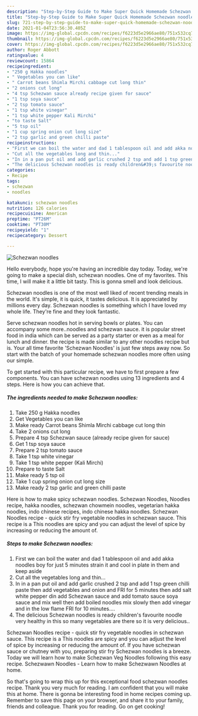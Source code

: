 ```yaml
---
description: "Step-by-Step Guide to Make Super Quick Homemade Schezwan noodles"
title: "Step-by-Step Guide to Make Super Quick Homemade Schezwan noodles"
slug: 721-step-by-step-guide-to-make-super-quick-homemade-schezwan-noodles
date: 2021-01-04T23:56:30.405Z
image: https://img-global.cpcdn.com/recipes/f6223d5e2966ae80/751x532cq70/schezwan-noodles-recipe-main-photo.jpg
thumbnail: https://img-global.cpcdn.com/recipes/f6223d5e2966ae80/751x532cq70/schezwan-noodles-recipe-main-photo.jpg
cover: https://img-global.cpcdn.com/recipes/f6223d5e2966ae80/751x532cq70/schezwan-noodles-recipe-main-photo.jpg
author: Roger Abbott
ratingvalue: 4
reviewcount: 15864
recipeingredient:
- "250 g Hakka noodles"
- " Vegetables you can like"
- " Carrot beans Shimla Mirchi cabbage cut long thin"
- "2 onions cut long"
- "4 tsp Schezwan sauce already recipe given for sauce"
- "1 tsp soya sauce"
- "2 tsp tomato sauce"
- "1 tsp white vinegar"
- "1 tsp white pepper Kali Mirchi"
- "to taste Salt"
- "5 tsp oil"
- "1 cup spring onion cut long size"
- "2 tsp garlic and green chilli paste"
recipeinstructions:
- "First we can boil the water and dad 1 tablespoon oil and add akka noodles boy for just 5 minutes strain it and cool in plate in them and keep aside"
- "Cut all the vegetables long and thin..."
- "In in a pan put oil and add garlic crushed 2 tsp and add 1 tsp green chilli paste then add vegetables and onion and FRI for 5 minutes then add salt white pepper din add Schezwan sauce and add tomato sauce soya sauce and mix well then add boiled noodles mix slowly then add vinegar and in the low flame FRI for 10 minutes...."
- "The delicious Schezwan noodles is ready children&#39;s favourite noodle very healthy in this so many vegetables are there so it is very delicious.."
categories:
- Recipe
tags:
- schezwan
- noodles

katakunci: schezwan noodles 
nutrition: 126 calories
recipecuisine: American
preptime: "PT26M"
cooktime: "PT30M"
recipeyield: "1"
recipecategory: Dessert

---
```



![Schezwan noodles](https://img-global.cpcdn.com/recipes/f6223d5e2966ae80/751x532cq70/schezwan-noodles-recipe-main-photo.jpg)

Hello everybody, hope you're having an incredible day today. Today, we're going to make a special dish, schezwan noodles. One of my favorites. This time, I will make it a little bit tasty. This is gonna smell and look delicious.

Schezwan noodles is one of the most well liked of recent trending meals in the world. It's simple, it is quick, it tastes delicious. It is appreciated by millions every day. Schezwan noodles is something which I have loved my whole life. They're fine and they look fantastic.

Serve schezwan noodles hot in serving bowls or plates. You can accompany some more..noodles and schezwan sauce. it is popular street food in india which can be served as a party starter or even as a meal for lunch and dinner. the recipe is made similar to any other noodles recipe but is. Your all time favorite &#39;Schezwan Noodles&#39; is just few steps away now. So start with the batch of your homemade schezwan noodles more often using our simple.


To get started with this particular recipe, we have to first prepare a few components. You can have schezwan noodles using 13 ingredients and 4 steps. Here is how you can achieve that.

<!--inarticleads1-->

##### The ingredients needed to make Schezwan noodles:

1. Take 250 g Hakka noodles
1. Get  Vegetables you can like
1. Make ready  Carrot beans Shimla Mirchi cabbage cut long thin
1. Take 2 onions cut long
1. Prepare 4 tsp Schezwan sauce (already recipe given for sauce)
1. Get 1 tsp soya sauce
1. Prepare 2 tsp tomato sauce
1. Take 1 tsp white vinegar
1. Take 1 tsp white pepper (Kali Mirchi)
1. Prepare to taste Salt
1. Make ready 5 tsp oil
1. Take 1 cup spring onion cut long size
1. Make ready 2 tsp garlic and green chilli paste


Here is how to make spicy schezwan noodles. Schezwan Noodles, Noodles recipe, hakka noodles, schezwan chowmein noodles, vegetarian hakka noodles, indo chinese recipes, indo chinese hakka noodles. Schezwan Noodles recipe - quick stir fry vegetable noodles in schezwan sauce. This recipe is a This noodles are spicy and you can adjust the level of spice by increasing or reducing the amount of. 

<!--inarticleads2-->

##### Steps to make Schezwan noodles:

1. First we can boil the water and dad 1 tablespoon oil and add akka noodles boy for just 5 minutes strain it and cool in plate in them and keep aside
1. Cut all the vegetables long and thin...
1. In in a pan put oil and add garlic crushed 2 tsp and add 1 tsp green chilli paste then add vegetables and onion and FRI for 5 minutes then add salt white pepper din add Schezwan sauce and add tomato sauce soya sauce and mix well then add boiled noodles mix slowly then add vinegar and in the low flame FRI for 10 minutes....
1. The delicious Schezwan noodles is ready children&#39;s favourite noodle very healthy in this so many vegetables are there so it is very delicious..


Schezwan Noodles recipe - quick stir fry vegetable noodles in schezwan sauce. This recipe is a This noodles are spicy and you can adjust the level of spice by increasing or reducing the amount of. If you have schezwan sauce or chutney with you, preparing stir fry Schezwan noodles is a breeze. Today we will learn how to make Schezwan Veg Noodles following this easy recipe. Schezwawn Noodles - Learn how to make Schezwawn Noodles at home. 

So that's going to wrap this up for this exceptional food schezwan noodles recipe. Thank you very much for reading. I am confident that you will make this at home. There is gonna be interesting food in home recipes coming up. Remember to save this page on your browser, and share it to your family, friends and colleague. Thank you for reading. Go on get cooking!
